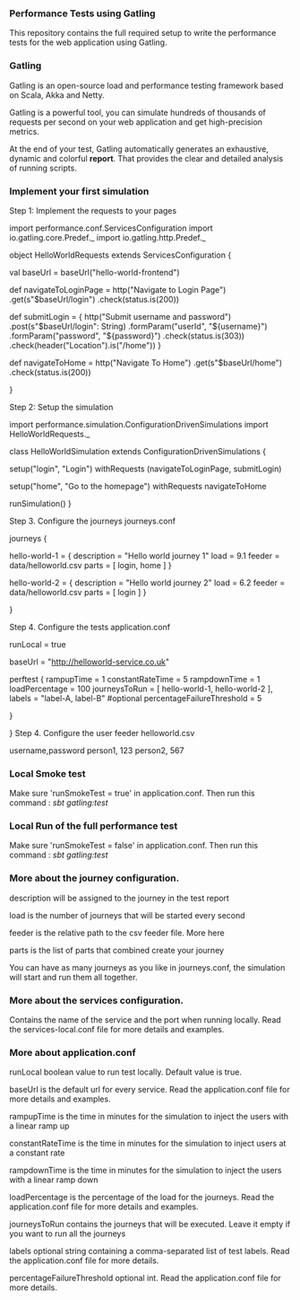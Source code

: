 ### Performance Tests using Gatling
 This repository contains the full required setup to write the performance tests for the web application using Gatling. 

 ### Gatling 
 Gatling is an open-source load and performance testing framework based on Scala, Akka and Netty.
 
 Gatling is a powerful tool, you can simulate hundreds of thousands of requests per second on your web application and get high-precision metrics.
 
 At the end of your test, Gatling automatically generates an exhaustive, dynamic and colorful **report**. 
 That provides the clear and detailed analysis of running scripts. 
 
 ### Implement your first simulation
 Step 1: Implement the requests to your pages
 
 import performance.conf.ServicesConfiguration
 import io.gatling.core.Predef._
 import io.gatling.http.Predef._
 
 object HelloWorldRequests extends ServicesConfiguration {
 
   val baseUrl = baseUrl("hello-world-frontend")
 
   def navigateToLoginPage =
     http("Navigate to Login Page")
       .get(s"$baseUrl/login")
       .check(status.is(200))
 
 
   def submitLogin = {
     http("Submit username and password")
       .post(s"$baseUrl/login": String)
       .formParam("userId", "${username}")
       .formParam("password", "${password}")
       .check(status.is(303))
       .check(header("Location").is("/home"))
   }
 
   def navigateToHome =
     http("Navigate To Home")
       .get(s"$baseUrl/home")
       .check(status.is(200))
 
 }
 
 Step 2: Setup the simulation
 
 import performance.simulation.ConfigurationDrivenSimulations
 import HelloWorldRequests._
 
 class HelloWorldSimulation extends ConfigurationDrivenSimulations {
 
   setup("login", "Login") withRequests (navigateToLoginPage, submitLogin)
 
   setup("home", "Go to the homepage") withRequests navigateToHome
 
   runSimulation()
 }
 
 Step 3. Configure the journeys
 journeys.conf
 
 journeys {
 
   hello-world-1 = {
     description = "Hello world journey 1"
     load = 9.1
     feeder = data/helloworld.csv
     parts = [
       login,
       home
     ]
   }
   
   hello-world-2 = {
     description = "Hello world journey 2"
     load = 6.2
     feeder = data/helloworld.csv
     parts = [
       login
     ]
   }
 
 }
 
 Step 4. Configure the tests
 application.conf
 
 runLocal = true
 
 baseUrl = "http://helloworld-service.co.uk"
 
 perftest {
   rampupTime = 1
   constantRateTime = 5
   rampdownTime = 1
   loadPercentage = 100
   journeysToRun = [
     hello-world-1,
     hello-world-2
   ],
   labels = "label-A, label-B"   #optional
   percentageFailureThreshold = 5
 
 }
 
 }
 Step 4. Configure the user feeder
 helloworld.csv
 
 username,password
 person1, 123
 person2, 567
 
### Local Smoke test
 Make sure 'runSmokeTest = true' in application.conf. Then run this command :
  _sbt gatling:test_
  
### Local Run of the full performance test  
  Make sure 'runSmokeTest = false' in application.conf. Then run this command :
   _sbt gatling:test_
   
### More about the journey configuration.
description will be assigned to the journey in the test report

load is the number of journeys that will be started every second

feeder is the relative path to the csv feeder file. More here

parts is the list of parts that combined create your journey

You can have as many journeys as you like in journeys.conf, the simulation will start and run them all together.

### More about the services configuration.
Contains the name of the service and the port when running locally. Read the services-local.conf file for more details and examples.

### More about application.conf
runLocal boolean value to run test locally. Default value is true.

baseUrl is the default url for every service. Read the application.conf file for more details and examples.

rampupTime is the time in minutes for the simulation to inject the users with a linear ramp up

constantRateTime is the time in minutes for the simulation to inject users at a constant rate

rampdownTime is the time in minutes for the simulation to inject the users with a linear ramp down

loadPercentage is the percentage of the load for the journeys. Read the application.conf file for more details and examples.

journeysToRun contains the journeys that will be executed. Leave it empty if you want to run all the journeys

labels optional string containing a comma-separated list of test labels. Read the application.conf file for more details.

percentageFailureThreshold optional int. Read the application.conf file for more details.   